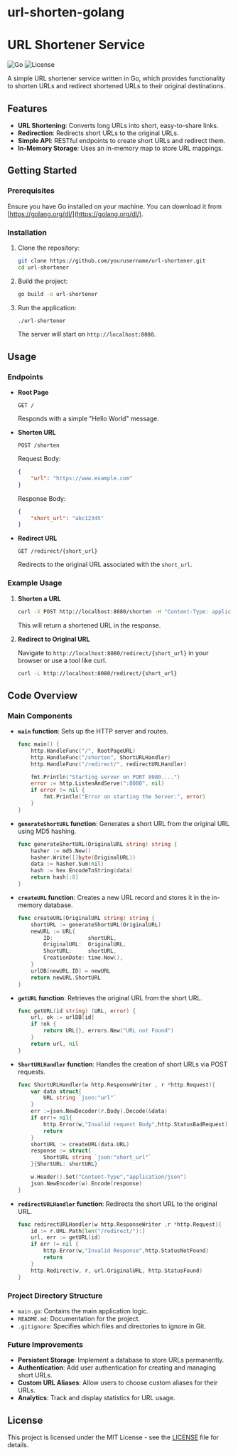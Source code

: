 ﻿# url-shorten-golang
# URL Shortener Service

![Go](https://img.shields.io/badge/Go-1.18-blue.svg)
![License](https://img.shields.io/badge/license-MIT-green.svg)

A simple URL shortener service written in Go, which provides functionality to shorten URLs and redirect shortened URLs to their original destinations.

## Features

- **URL Shortening**: Converts long URLs into short, easy-to-share links.
- **Redirection**: Redirects short URLs to the original URLs.
- **Simple API**: RESTful endpoints to create short URLs and redirect them.
- **In-Memory Storage**: Uses an in-memory map to store URL mappings.

## Getting Started

### Prerequisites

Ensure you have Go installed on your machine. You can download it from [https://golang.org/dl/](https://golang.org/dl/).

### Installation

1. Clone the repository:

    ```bash
    git clone https://github.com/yourusername/url-shortener.git
    cd url-shortener
    ```

2. Build the project:

    ```bash
    go build -o url-shortener
    ```

3. Run the application:

    ```bash
    ./url-shortener
    ```

    The server will start on `http://localhost:8080`.

## Usage

### Endpoints

- **Root Page**

    ```
    GET /
    ```

    Responds with a simple "Hello World" message.

- **Shorten URL**

    ```
    POST /shorten
    ```

    Request Body:
    ```json
    {
        "url": "https://www.example.com"
    }
    ```

    Response Body:
    ```json
    {
        "short_url": "abc12345"
    }
    ```

- **Redirect URL**

    ```
    GET /redirect/{short_url}
    ```

    Redirects to the original URL associated with the `short_url`.

### Example Usage

1. **Shorten a URL**

    ```bash
    curl -X POST http://localhost:8080/shorten -H "Content-Type: application/json" -d '{"url":"https://www.example.com"}'
    ```

    This will return a shortened URL in the response.

2. **Redirect to Original URL**

    Navigate to `http://localhost:8080/redirect/{short_url}` in your browser or use a tool like curl.

    ```bash
    curl -L http://localhost:8080/redirect/{short_url}
    ```

## Code Overview

### Main Components

- **`main` function**: Sets up the HTTP server and routes.

    ```go
    func main() {
        http.HandleFunc("/", RootPageURL)
        http.HandleFunc("/shorten", ShortURLHandler)
        http.HandleFunc("/redirect/", redirectURLHandler)

        fmt.Println("Starting server on PORT 8080....")
        error := http.ListenAndServe(":8080", nil)
        if error != nil {
            fmt.Println("Error on starting the Server:", error)
        }
    }
    ```

- **`generateShortURL` function**: Generates a short URL from the original URL using MD5 hashing.

    ```go
    func generateShortURL(OriginalURL string) string {
        hasher := md5.New()
        hasher.Write([]byte(OriginalURL))
        data := hasher.Sum(nil)
        hash := hex.EncodeToString(data)
        return hash[:8]
    }
    ```

- **`createURL` function**: Creates a new URL record and stores it in the in-memory database.

    ```go
    func createURL(OriginalURL string) string {
        shortURL := generateShortURL(OriginalURL)
        newURL := URL{
            ID:           shortURL,
            OriginalURL:  OriginalURL,
            ShortURL:     shortURL,
            CreationDate: time.Now(),
        }
        urlDB[newURL.ID] = newURL
        return newURL.ShortURL
    }
    ```

- **`getURL` function**: Retrieves the original URL from the short URL.

    ```go
    func getURL(id string) (URL, error) {
        url, ok := urlDB[id]
        if !ok {
            return URL{}, errors.New("URL not Found")
        }
        return url, nil
    }
    ```

- **`ShortURLHandler` function**: Handles the creation of short URLs via POST requests.

    ```go
    func ShortURLHandler(w http.ResponseWriter , r *http.Request){
        var data struct{
            URL string `json:"url"`
        }
        err :=json.NewDecoder(r.Body).Decode(&data)
        if err!= nil{
            http.Error(w,"Invalid request Body",http.StatusBadRequest)
            return 
        }
        shortURL := createURL(data.URL)
        response := struct{
            ShortURL string `json:"short_url"`
        }{ShortURL: shortURL}

        w.Header().Set("Content-Type","application/json")
        json.NewEncoder(w).Encode(response)
    }
    ```

- **`redirectURLHandler` function**: Redirects the short URL to the original URL.

    ```go
    func redirectURLHandler(w http.ResponseWriter ,r *http.Request){
        id := r.URL.Path[len("/redirect/"):]
        url, err := getURL(id)
        if err != nil {
            http.Error(w,"Invalid Response",http.StatusNotFound)
            return
        }
        http.Redirect(w, r, url.OriginalURL, http.StatusFound)
    }
    ```

### Project Directory Structure

- `main.go`: Contains the main application logic.
- `README.md`: Documentation for the project.
- `.gitignore`: Specifies which files and directories to ignore in Git.

### Future Improvements

- **Persistent Storage**: Implement a database to store URLs permanently.
- **Authentication**: Add user authentication for creating and managing short URLs.
- **Custom URL Aliases**: Allow users to choose custom aliases for their URLs.
- **Analytics**: Track and display statistics for URL usage.

## License

This project is licensed under the MIT License - see the [LICENSE](LICENSE) file for details.



